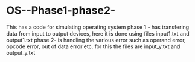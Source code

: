 # OS--Phase1-phase2-
This has a code for simulating operating system
phase 1 - has transfering data from input to output devices, here it is done using files input1.txt and output1.txt
phase 2- is handling the various error such as operand error, opcode error, out of data error etc. for this the files are input_y.txt and output_y.txt
